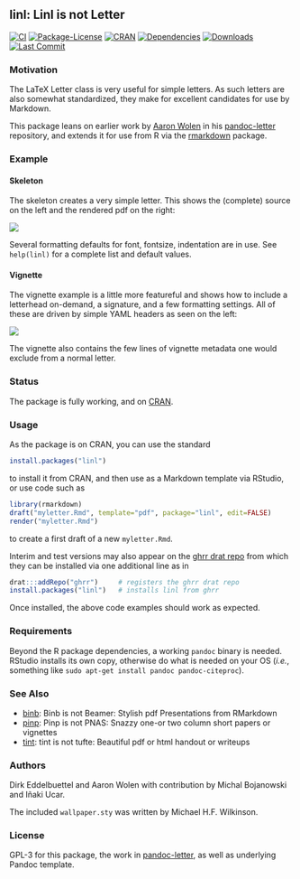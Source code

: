 ## linl: Linl is not Letter

[![CI](https://github.com/eddelbuettel/linl/workflows/ci/badge.svg)](https://github.com/eddelbuettel/linl/actions?query=workflow%3Aci)
[![Package-License](https://img.shields.io/badge/license-GPL--3-brightgreen.svg?style=flat)](http://www.gnu.org/licenses/gpl-3.0.html) 
[![CRAN](https://www.r-pkg.org/badges/version/linl)](https://cran.r-project.org/package=linl) 
[![Dependencies](https://tinyverse.netlify.com/badge/linl)](https://cran.r-project.org/package=linl) 
[![Downloads](https://cranlogs.r-pkg.org/badges/linl?color=brightgreen)](https://www.r-pkg.org:443/pkg/linl)
[![Last Commit](https://img.shields.io/github/last-commit/eddelbuettel/linl)](https://github.com/eddelbuettel/linl)

### Motivation

The LaTeX Letter class is very useful for simple letters.  As such
letters are also somewhat standardized, they make for excellent
candidates for use by Markdown.

This package leans on earlier work by [Aaron Wolen](https://www.aaronwolen.com/) in his
[pandoc-letter](https://github.com/aaronwolen/pandoc-letter) repository, and extends it for use from
R via the [rmarkdown](https://cran.r-project.org/package=rmarkdown) package.

### Example

#### Skeleton

The skeleton creates a very simple letter.  This shows the (complete) source on the left and the
rendered pdf on the right:

![](https://eddelbuettel.github.io/linl/skeleton.png)

Several formatting defaults for font, fontsize, indentation are in use. See `help(linl)` for a 
complete list and default values.

#### Vignette

The vignette example is a little more featureful and shows how to include a letterhead on-demand, a
signature, and a few formatting settings.  All of these are driven by simple YAML headers as seen on
the left:

![](https://eddelbuettel.github.io/linl/vignette.png)

The vignette also contains the few lines of vignette metadata one would exclude from a normal
letter.
        
### Status

The package is fully working, and on [CRAN](https://cran.r-project.org/).

### Usage 

As the package is on CRAN, you can use the standard 

```r
install.packages("linl")
```

to install it from CRAN, and then use as a Markdown template via RStudio, or use code such as

```r
library(rmarkdown)
draft("myletter.Rmd", template="pdf", package="linl", edit=FALSE)
render("myletter.Rmd")
```

to create a first draft of a new `myletter.Rmd`.        

Interim and test versions may also appear on the [ghrr drat repo](https://ghrr.github.io/drat/) from
which they can be installed via one additional line as in

```r
drat:::addRepo("ghrr")     # registers the ghrr drat repo
install.packages("linl")   # installs linl from ghrr
```

Once installed, the above code examples should work as expected.

### Requirements

Beyond the R package dependencies, a working `pandoc` binary is needed. RStudio installs
its own copy, otherwise do what is needed on your OS (_i.e._, something like `sudo apt-get
install pandoc pandoc-citeproc`).

### See Also

- [binb](https://github.com/eddelbuettel/binb): Binb is not Beamer: Stylish pdf Presentations from RMarkdown
- [pinp](https://github.com/eddelbuettel/pinp): Pinp is not PNAS: Snazzy one-or two column short papers or vignettes 
- [tint](https://github.com/eddelbuettel/tint): tint is not tufte: Beautiful pdf or html handout or writeups

### Authors

Dirk Eddelbuettel and Aaron Wolen with contribution by Michal Bojanowski and Iñaki Ucar.

The included `wallpaper.sty` was written by Michael H.F. Wilkinson.

### License

GPL-3 for this package, the work in [pandoc-letter](https://github.com/aaronwolen/pandoc-letter), 
as well as underlying Pandoc template.
